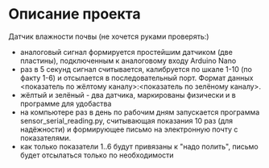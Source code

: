 # Описание проекта

Датчик влажности почвы (не хочется руками проверять:)

+ аналоговый сигнал формируется простейшим датчиком (две пластины), подключенным к аналоговому входу Arduino Nano
+ раз в 5 секунд сигнал считывается, калибруется по шкале 1-10 (по факту 1-6) и отсылается в последовательный порт.
Формат данных <показатель по жёлтому каналу>:<показатель по зелёному каналу>. 
+ жёлтый и зелёный - два датчика, маркированы физически и в программе для удобаства
+ на компьютере раз в день по рабочим дням запускается программа sensor_serial_reading.py, считывающая показания 10 раз (для надёжности) и формирующее письмо на электронную почту с показателями.
+ как только показатели 1..6 будут привязаны к "надо полить",  письмо будет отсылаться только по необходимости
